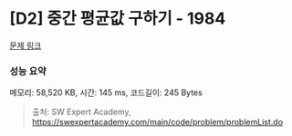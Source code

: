# [D2] 중간 평균값 구하기 - 1984 

[문제 링크](https://swexpertacademy.com/main/code/problem/problemDetail.do?contestProbId=AV5Pw_-KAdcDFAUq) 

### 성능 요약

메모리: 58,520 KB, 시간: 145 ms, 코드길이: 245 Bytes



> 출처: SW Expert Academy, https://swexpertacademy.com/main/code/problem/problemList.do